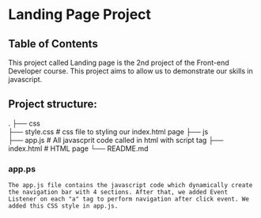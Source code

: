 # Landing Page Project

## Table of Contents

This project called Landing page is the 2nd project of the Front-end Developer course. This project aims to allow us to demonstrate our skills in javascript.
## Project structure:
  .
    ├── css                   
        ├── style.css                   # css file to styling our index.html page
    ├── js                   
        ├── app.js                    # All javascprit code called in html with script tag
    ├── index.html                   # HTML page
    └── README.md



### app.ps
    The app.js file contains the javascript code which dynamically create the navigation bar with 4 sections. After that, we added Event Listener on each "a" tag to perform navigation after click event. We added this CSS style in app.js.
